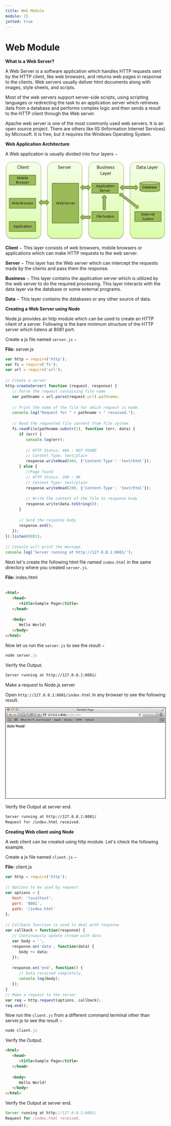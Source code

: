 ```yaml
---
title: Web Module
module: 15
jotted: true
---
```


# Web Module

**What is a Web Server?**

A Web Server is a software application which handles HTTP requests sent by the HTTP client, like web browsers, and returns web pages in response to the clients. Web servers usually deliver html documents along with images, style sheets, and scripts.

Most of the web servers support server-side scripts, using scripting languages or redirecting the task to an application server which retrieves data from a database and performs complex logic and then sends a result to the HTTP client through the Web server.

Apache web server is one of the most commonly used web servers. It is an open source project.  There are others like IIS (Information Internet Services) by Microsoft. It is free, but it requires the Windows Operating System.

**Web Application Architecture**

A Web application is usually divided into four layers −

<img src="../imgs/web_architecture.jpg">

**Client** − This layer consists of web browsers, mobile browsers or applications which can make HTTP requests to the web server.

**Server** − This layer has the Web server which can intercept the requests made by the clients and pass them the response.

**Business** − This layer contains the application server which is utilized by the web server to do the required processing. This layer interacts with the data layer via the database or some external programs.

**Data** − This layer contains the databases or any other source of data.

**Creating a Web Server using Node**

Node.js provides an http module which can be used to create an HTTP client of a server. Following is the bare minimum structure of the HTTP server which listens at 8081 port.

Create a js file named `server.js` −

**File:** server.js

```js
var http = require('http');
var fs = require('fs');
var url = require('url');

// Create a server
http.createServer( function (request, response) {  
   // Parse the request containing file name
   var pathname = url.parse(request.url).pathname;
   
   // Print the name of the file for which request is made.
   console.log("Request for " + pathname + " received.");
   
   // Read the requested file content from file system
   fs.readFile(pathname.substr(1), function (err, data) {
      if (err) {
         console.log(err);
         
         // HTTP Status: 404 : NOT FOUND
         // Content Type: text/plain
         response.writeHead(404, {'Content-Type': 'text/html'});
      } else {	
         //Page found	  
         // HTTP Status: 200 : OK
         // Content Type: text/plain
         response.writeHead(200, {'Content-Type': 'text/html'});	
         
         // Write the content of the file to response body
         response.write(data.toString());		
      }
      
      // Send the response body 
      response.end();
   });   
}).listen(8081);

// Console will print the message
console.log('Server running at http://127.0.0.1:8081/');
```

Next let's create the following html file named `index.html` in the same directory where you created `server.js`.

**File:** index.html

```html

<html>
   <head>
      <title>Sample Page</title>
   </head>
   
   <body>
      Hello World!
   </body>
</html>
```

Now let us run the `server.js` to see the result −

```js
node server.js
```

Verify the Output.

```html
Server running at http://127.0.0.1:8081/
```

Make a request to Node.js server

Open `http://127.0.0.1:8081/index.html` in any browser to see the following result.

<img src="../imgs/nodejs_sample1.jpg">

Verify the Output at server end.

```html
Server running at http://127.0.0.1:8081/
Request for /index.html received.
```

**Creating Web client using Node**

A web client can be created using http module. Let's check the following example.

Create a js file named `client.js` −

**File:** client.js

```js
var http = require('http');

// Options to be used by request 
var options = {
   host: 'localhost',
   port: '8081',
   path: '/index.html'  
};

// Callback function is used to deal with response
var callback = function(response) {
   // Continuously update stream with data
   var body = '';
   response.on('data', function(data) {
      body += data;
   });
   
   response.on('end', function() {
      // Data received completely.
      console.log(body);
   });
}
// Make a request to the server
var req = http.request(options, callback);
req.end();
```

Now run the `client.js` from a different command terminal other than server.js to see the result −

```js
node client.js
```

Verify the Output.

```html
<html>
   <head>
      <title>Sample Page</title>
   </head>
   
   <body>
      Hello World!
   </body>
</html>
```

Verify the Output at server end.

```js
Server running at http://127.0.0.1:8081/
Request for /index.html received.
```


